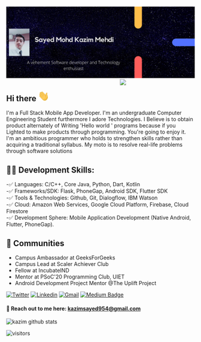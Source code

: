 [![sayed mohd kazim mehdi header](https://github.com/kazimsayed954/kazimsayed954/blob/master/kazimsayed954/Sayed%20Mohd%20Kazim%20Mehdi.jpg)](https://www.linkedin.com/in/kazimsayed/)
<img align='right' src='https://user-images.githubusercontent.com/5713670/87202985-820dcb80-c2b6-11ea-9f56-7ec461c497c3.gif' width='200"'>

<p align="center">

## Hi there <img src="https://raw.githubusercontent.com/ABSphreak/ABSphreak/master/gifs/Hi.gif" width="30px">

I'm a Full Stack Mobile App Developer.
I'm an undergraduate Computer Engineering Student furthermore I adore Technologies. I Believe is to obtain product alternately of Writing 'Hello world ' programs because if you Lighted to make products through programming. You're going to enjoy it.
I'm an ambitious programmer who holds to strengthen skills rather than acquiring a traditional syllabus. My moto is to resolve real-life problems through software solutions

## 👨‍💻 Development Skills:
-✅ Languages: C/C++, Core Java, Python, Dart, Kotlin<br>
-✅ Frameworks/SDK: Flask, PhoneGap, Android SDK, Flutter SDK<br>
-✅ Tools & Technologies: Github, Git, Dialogflow, IBM Watson<br>
-✅ Cloud: Amazon Web Services, Google Cloud Platform, Firebase, Cloud Firestore<br>
-✅ Development Sphere: Mobile Application Development (Native Android, Flutter, PhoneGap).<br>


## 👯 Communities
* Campus Ambassador at GeeksForGeeks
* Campus Lead at Scaler Achiever Club
* Fellow at IncubateIND
* Mentor at PSoC'20 Programming Club, UIET
* Android Development Project Mentor @The Uplift Project


[![Twitter](https://img.shields.io/badge/-@kazimsayed954-1ca0f1?style=flat-square&labelColor=1ca0f1&logo=twitter&logoColor=white&link=https://twitter.com/kazimsayed954)](https://twitter.com/kazimsayed954)
[![Linkedin](https://img.shields.io/badge/-kazimsayed-blue?style=flat-square&logo=Linkedin&logoColor=white&link=https://www.linkedin.com/in/kazimsayed/)](https://www.linkedin.com/in/kazimsayed/)
[![Gmail](https://img.shields.io/badge/-kazimsayed954@gmail.com-c14438?style=flat-square&logo=Gmail&logoColor=white&link=mailto:kazimsayed954@gmail.com)](mailto:kazimsayed954@gmail.com)
[![Medium Badge](https://img.shields.io/badge/-kazimsayed-03a57a?style=flat-square&labelColor=000000&logo=Medium&link=https://medium.com/@kazimsayed954/)](https://medium.com/@kazimsayed954)


#### 📧 Reach out to me here: kazimsayed954@gmail.com

![kazim github stats](https://github-readme-stats.vercel.app/api?username=kazimsayed954&hide=["issues"]&show_icons=true)

![visitors](https://visitor-badge.glitch.me/badge?page_id=kazimsayed954.kazimsayed954)


